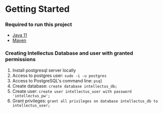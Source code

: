 # Getting Started

### Required to run this project
- [Java 11](https://www.infoworld.com/article/3514725/installing-oracle-java-se-11-on-ubuntu-18-04.html)
- [Maven](https://linuxize.com/post/how-to-install-apache-maven-on-ubuntu-18-04/)

### Creating Intellectus Database and user with granted permissions

1. Install postgresql server locally
1. Access to postgres user: ```sudo -i -u postgres```
1. Access to PostgreSQL's command line: ```psql```
1. Create database: ```create database intellectus_db;```
1. Create user: ```create user intellectus_user with password 'intellectus_pw';```
1. Grant privileges: ```grant all privileges on database intellectus_db to intellectus_user;```
